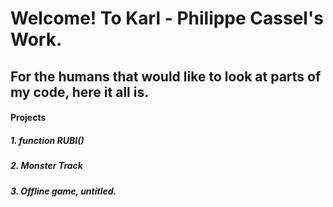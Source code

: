 # Welcome! To Karl - Philippe Cassel's Work.

## For the humans that would like to look at parts of my code, here it all is. 

#### Projects

##### 1. function RUBI()

##### 2. Monster Track

##### 3. Offline game, untitled.
